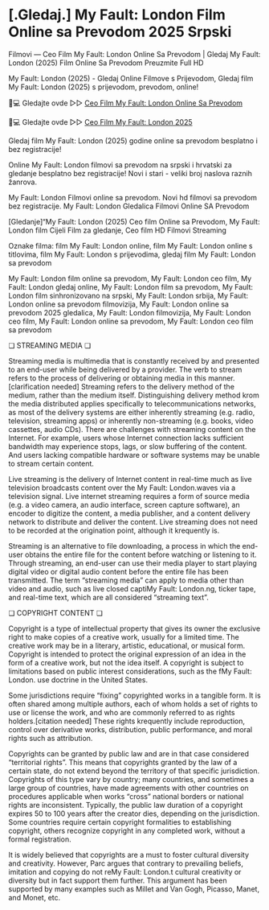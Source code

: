 # [.Gledaj.] My Fault: London Film Online sa Prevodom 2025 Srpski

Filmovi — Ceo Film My Fault: London Online Sa Prevodom | Gledaj My Fault: London (2025) Film Online Sa Prevodom Preuzmite Full HD

My Fault: London (2025) - Gledaj Online Filmove s Prijevodom, Gledaj film My Fault: London (2025) s prijevodom, prevodom, online!

📱💻 Gledajte ovde ▷▷ [Ceo Film My Fault: London Online Sa Prevodom](https://t.co/3nE1mn8vGO)

📱💻 Gledajte ovde ▷▷ [Ceo Film My Fault: London 2025](https://t.co/3nE1mn8vGO)

Gledaj film My Fault: London (2025) godine online sa prevodom besplatno i bez registracije!

Online My Fault: London filmovi sa prevodom na srpski i hrvatski za gledanje besplatno bez registracije! Novi i stari - veliki broj naslova raznih žanrova.

My Fault: London Filmovi online sa prevodom. Novi hd filmovi sa prevodom bez registracije. My Fault: London Gledalica Filmovi Online SA Prevodom

[Gledanje]“My Fault: London (2025) Ceo film Online sa Prevodom, My Fault: London film Cijeli Film za gledanje, Ceo film HD Filmovi Streaming

Oznake filma: film My Fault: London online, film My Fault: London online s titlovima, film My Fault: London s prijevodima, gledaj film My Fault: London sa prevodom

My Fault: London film online sa prevodom, My Fault: London ceo film, My Fault: London gledaj online, My Fault: London film sa prevodom, My Fault: London film sinhronizovano na srpski, My Fault: London srbija, My Fault: London online sa prevodom filmovizija, My Fault: London online sa prevodom 2025 gledalica, My Fault: London filmovizija, My Fault: London ceo film, My Fault: London online sa prevodom, My Fault: London ceo film sa prevodom

❏ STREAMING MEDIA ❏

Streaming media is multimedia that is constantly received by and presented to an end-user while being delivered by a provider. The verb to stream refers to the process of delivering or obtaining media in this manner.[clarification needed] Streaming refers to the delivery method of the medium, rather than the medium itself. Distinguishing delivery method krom the media distributed applies specifically to telecommunications networks, as most of the delivery systems are either inherently streaming (e.g. radio, television, streaming apps) or inherently non-streaming (e.g. books, video cassettes, audio CDs). There are challenges with streaming content on the Internet. For example, users whose Internet connection lacks sufficient bandwidth may experience stops, lags, or slow buffering of the content. And users lacking compatible hardware or software systems may be unable to stream certain content.

Live streaming is the delivery of Internet content in real-time much as live television broadcasts content over the My Fault: London.waves via a television signal. Live internet streaming requires a form of source media (e.g. a video camera, an audio interface, screen capture software), an encoder to digitize the content, a media publisher, and a content delivery network to distribute and deliver the content. Live streaming does not need to be recorded at the origination point, although it krequently is.

Streaming is an alternative to file downloading, a process in which the end-user obtains the entire file for the content before watching or listening to it. Through streaming, an end-user can use their media player to start playing digital video or digital audio content before the entire file has been transmitted. The term “streaming media” can apply to media other than video and audio, such as live closed captiMy Fault: London.ng, ticker tape, and real-time text, which are all considered “streaming text”.

❏ COPYRIGHT CONTENT ❏

Copyright is a type of intellectual property that gives its owner the exclusive right to make copies of a creative work, usually for a limited time. The creative work may be in a literary, artistic, educational, or musical form. Copyright is intended to protect the original expression of an idea in the form of a creative work, but not the idea itself. A copyright is subject to limitations based on public interest considerations, such as the fMy Fault: London. use doctrine in the United States.

Some jurisdictions require “fixing” copyrighted works in a tangible form. It is often shared among multiple authors, each of whom holds a set of rights to use or license the work, and who are commonly referred to as rights holders.[citation needed] These rights krequently include reproduction, control over derivative works, distribution, public performance, and moral rights such as attribution.

Copyrights can be granted by public law and are in that case considered “territorial rights”. This means that copyrights granted by the law of a certain state, do not extend beyond the territory of that specific jurisdiction. Copyrights of this type vary by country; many countries, and sometimes a large group of countries, have made agreements with other countries on procedures applicable when works “cross” national borders or national rights are inconsistent. Typically, the public law duration of a copyright expires 50 to 100 years after the creator dies, depending on the jurisdiction. Some countries require certain copyright formalities to establishing copyright, others recognize copyright in any completed work, without a formal registration.

It is widely believed that copyrights are a must to foster cultural diversity and creativity. However, Parc argues that contrary to prevailing beliefs, imitation and copying do not reMy Fault: London.t cultural creativity or diversity but in fact support them further. This argument has been supported by many examples such as Millet and Van Gogh, Picasso, Manet, and Monet, etc.

